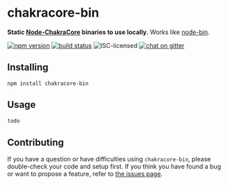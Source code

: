 # chakracore-bin

**Static [Node-ChakraCore](https://github.com/nodejs/node-chakracore#installing-prebuilt-node-chakracore-binaries) binaries to use locally.** Works like [node-bin](https://www.npmjs.com/node-bin).

[![npm version](https://img.shields.io/npm/v/chakracore-bin.svg)](https://www.npmjs.com/package/chakracore-bin)
[![build status](https://img.shields.io/travis/derhuerst/chakracore-bin.svg)](https://travis-ci.org/derhuerst/chakracore-bin)
![ISC-licensed](https://img.shields.io/github/license/derhuerst/chakracore-bin.svg)
[![chat on gitter](https://badges.gitter.im/derhuerst.svg)](https://gitter.im/derhuerst)


## Installing

```shell
npm install chakracore-bin
```


## Usage

```js
todo
```


## Contributing

If you have a question or have difficulties using `chakracore-bin`, please double-check your code and setup first. If you think you have found a bug or want to propose a feature, refer to [the issues page](https://github.com/derhuerst/chakracore-bin/issues).
